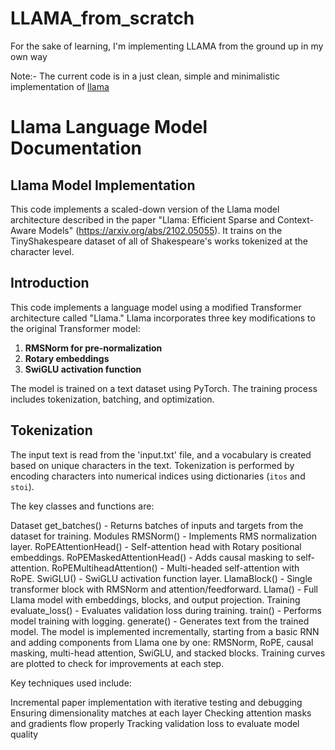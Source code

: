 # LLAMA_from_scratch
For the sake of learning, I'm implementing LLAMA from the ground up in my own way

Note:-  The current code is in a just clean, simple and minimalistic implementation of [llama](https://github.com/facebookresearch/llama/blob/main/llama/model.py)



# Llama Language Model Documentation

## Llama Model Implementation
This code implements a scaled-down version of the Llama model architecture described in the paper "Llama: Efficient Sparse and Context-Aware Models" (https://arxiv.org/abs/2102.05055). It trains on the TinyShakespeare dataset of all of Shakespeare's works tokenized at the character level.


## Introduction

This code implements a language model using a modified Transformer architecture called "Llama." Llama incorporates three key modifications to the original Transformer model:

1. **RMSNorm for pre-normalization**
2. **Rotary embeddings**
3. **SwiGLU activation function**

The model is trained on a text dataset using PyTorch. The training process includes tokenization, batching, and optimization.

## Tokenization

The input text is read from the 'input.txt' file, and a vocabulary is created based on unique characters in the text. Tokenization is performed by encoding characters into numerical indices using dictionaries (`itos` and `stoi`).

The key classes and functions are:

Dataset
get_batches() - Returns batches of inputs and targets from the dataset for training.
Modules
RMSNorm() - Implements RMS normalization layer.
RoPEAttentionHead() - Self-attention head with Rotary positional embeddings.
RoPEMaskedAttentionHead() - Adds causal masking to self-attention.
RoPEMultiheadAttention() - Multi-headed self-attention with RoPE.
SwiGLU() - SwiGLU activation function layer.
LlamaBlock() - Single transformer block with RMSNorm and attention/feedforward.
Llama() - Full Llama model with embeddings, blocks, and output projection.
Training
evaluate_loss() - Evaluates validation loss during training.
train() - Performs model training with logging.
generate() - Generates text from the trained model.
The model is implemented incrementally, starting from a basic RNN and adding components from Llama one by one: RMSNorm, RoPE, causal masking, multi-head attention, SwiGLU, and stacked blocks. Training curves are plotted to check for improvements at each step.

Key techniques used include:

Incremental paper implementation with iterative testing and debugging
Ensuring dimensionality matches at each layer
Checking attention masks and gradients flow properly
Tracking validation loss to evaluate model quality
